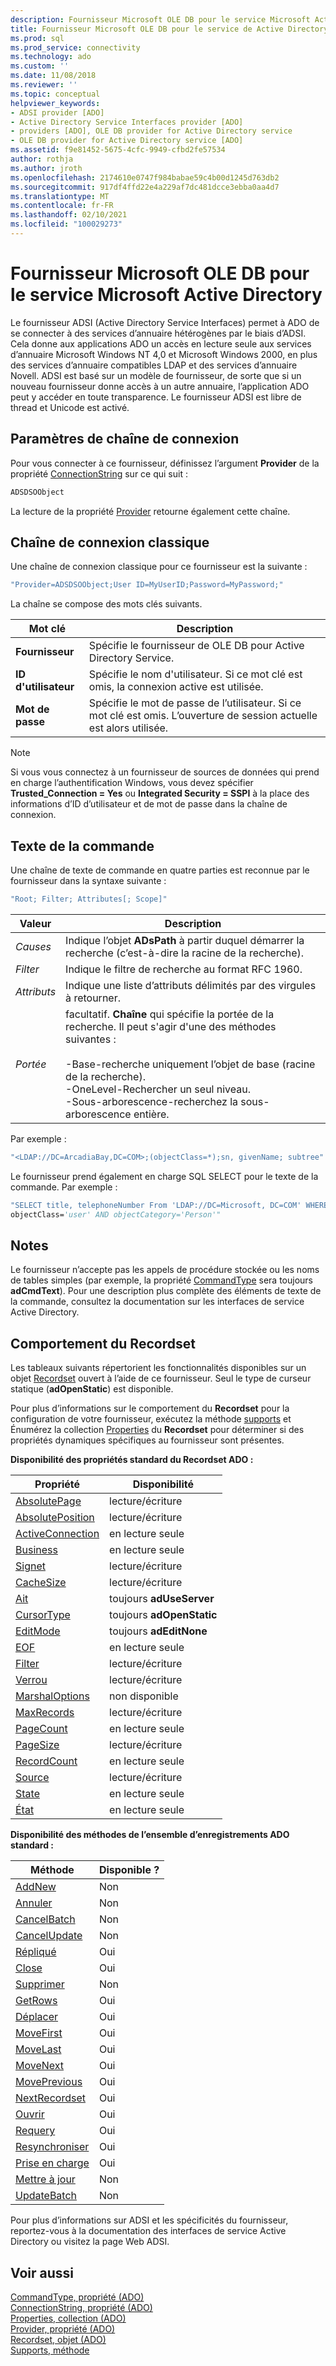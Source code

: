 ```yaml
---
description: Fournisseur Microsoft OLE DB pour le service Microsoft Active Directory
title: Fournisseur Microsoft OLE DB pour le service de Active Directory Microsoft | Microsoft Docs
ms.prod: sql
ms.prod_service: connectivity
ms.technology: ado
ms.custom: ''
ms.date: 11/08/2018
ms.reviewer: ''
ms.topic: conceptual
helpviewer_keywords:
- ADSI provider [ADO]
- Active Directory Service Interfaces provider [ADO]
- providers [ADO], OLE DB provider for Active Directory service
- OLE DB provider for Active Directory service [ADO]
ms.assetid: f9e81452-5675-4cfc-9949-cfbd2fe57534
author: rothja
ms.author: jroth
ms.openlocfilehash: 2174610e0747f984babae59c4b00d1245d763db2
ms.sourcegitcommit: 917df4ffd22e4a229af7dc481dcce3ebba0aa4d7
ms.translationtype: MT
ms.contentlocale: fr-FR
ms.lasthandoff: 02/10/2021
ms.locfileid: "100029273"
---
```

# <a name="microsoft-ole-db-provider-for-microsoft-active-directory-service"></a>Fournisseur Microsoft OLE DB pour le service Microsoft Active Directory
Le fournisseur ADSI (Active Directory Service Interfaces) permet à ADO de se connecter à des services d’annuaire hétérogènes par le biais d’ADSI. Cela donne aux applications ADO un accès en lecture seule aux services d’annuaire Microsoft Windows NT 4,0 et Microsoft Windows 2000, en plus des services d’annuaire compatibles LDAP et des services d’annuaire Novell. ADSI est basé sur un modèle de fournisseur, de sorte que si un nouveau fournisseur donne accès à un autre annuaire, l’application ADO peut y accéder en toute transparence. Le fournisseur ADSI est libre de thread et Unicode est activé.  
  
## <a name="connection-string-parameters"></a>Paramètres de chaîne de connexion  
 Pour vous connecter à ce fournisseur, définissez l’argument **Provider** de la propriété [ConnectionString](../../reference/ado-api/connectionstring-property-ado.md) sur ce qui suit :  
  
```vb
ADSDSOObject  
```  
  
 La lecture de la propriété [Provider](../../reference/ado-api/provider-property-ado.md) retourne également cette chaîne.  
  
## <a name="typical-connection-string"></a>Chaîne de connexion classique  
 Une chaîne de connexion classique pour ce fournisseur est la suivante :  
  
```vb
"Provider=ADSDSOObject;User ID=MyUserID;Password=MyPassword;"  
```  
  
 La chaîne se compose des mots clés suivants.  
  
|Mot clé|Description|  
|-------------|-----------------|  
|**Fournisseur**|Spécifie le fournisseur de OLE DB pour Active Directory Service.|  
|**ID d'utilisateur**|Spécifie le nom d'utilisateur. Si ce mot clé est omis, la connexion active est utilisée.|  
|**Mot de passe**|Spécifie le mot de passe de l’utilisateur. Si ce mot clé est omis. L’ouverture de session actuelle est alors utilisée.|  
  
> [!NOTE]
>  Si vous vous connectez à un fournisseur de sources de données qui prend en charge l’authentification Windows, vous devez spécifier **Trusted_Connection = Yes** ou **Integrated Security = SSPI** à la place des informations d’ID d’utilisateur et de mot de passe dans la chaîne de connexion.  
  
## <a name="command-text"></a>Texte de la commande  
 Une chaîne de texte de commande en quatre parties est reconnue par le fournisseur dans la syntaxe suivante :  
  
```vb
"Root; Filter; Attributes[; Scope]"  
```  
  
|Valeur|Description|  
|-----------|-----------------|  
|*Causes*|Indique l’objet **ADsPath** à partir duquel démarrer la recherche (c’est-à-dire la racine de la recherche).|  
|*Filter*|Indique le filtre de recherche au format RFC 1960.|  
|*Attributs*|Indique une liste d’attributs délimités par des virgules à retourner.|  
|*Portée*|facultatif. **Chaîne** qui spécifie la portée de la recherche. Il peut s'agir d'une des méthodes suivantes :<br /><br /> -Base-recherche uniquement l’objet de base (racine de la recherche).<br />-OneLevel-Rechercher un seul niveau.<br />-Sous-arborescence-recherchez la sous-arborescence entière.|  
  
 Par exemple :  
  
```vb
"<LDAP://DC=ArcadiaBay,DC=COM>;(objectClass=*);sn, givenName; subtree"  
```  
  
 Le fournisseur prend également en charge SQL SELECT pour le texte de la commande. Par exemple :  
  
```vb
"SELECT title, telephoneNumber From 'LDAP://DC=Microsoft, DC=COM' WHERE   
objectClass='user' AND objectCategory='Person'"  
```  
  
## <a name="remarks"></a>Notes  
 Le fournisseur n’accepte pas les appels de procédure stockée ou les noms de tables simples (par exemple, la propriété [CommandType](../../reference/ado-api/commandtype-property-ado.md) sera toujours **adCmdText**). Pour une description plus complète des éléments de texte de la commande, consultez la documentation sur les interfaces de service Active Directory.  
  
## <a name="recordset-behavior"></a>Comportement du Recordset  
 Les tableaux suivants répertorient les fonctionnalités disponibles sur un objet [Recordset](../../reference/ado-api/recordset-object-ado.md) ouvert à l’aide de ce fournisseur. Seul le type de curseur statique (**adOpenStatic**) est disponible.  
  
 Pour plus d’informations sur le comportement du **Recordset** pour la configuration de votre fournisseur, exécutez la méthode [supports](../../reference/ado-api/supports-method.md) et Énumérez la collection [Properties](../../reference/ado-api/properties-collection-ado.md) du **Recordset** pour déterminer si des propriétés dynamiques spécifiques au fournisseur sont présentes.  
  
 **Disponibilité des propriétés standard du Recordset ADO :**  
  
|Propriété|Disponibilité|  
|--------------|------------------|  
|[AbsolutePage](../../reference/ado-api/absolutepage-property-ado.md)|lecture/écriture|  
|[AbsolutePosition](../../reference/ado-api/absoluteposition-property-ado.md)|lecture/écriture|  
|[ActiveConnection](../../reference/ado-api/activeconnection-property-ado.md)|en lecture seule|  
|[Business](../../reference/ado-api/bof-eof-properties-ado.md)|en lecture seule|  
|[Signet](../../reference/ado-api/bookmark-property-ado.md)|lecture/écriture|  
|[CacheSize](../../reference/ado-api/cachesize-property-ado.md)|lecture/écriture|  
|[Ait](../../reference/ado-api/cursorlocation-property-ado.md)|toujours **adUseServer**|  
|[CursorType](../../reference/ado-api/cursortype-property-ado.md)|toujours **adOpenStatic**|  
|[EditMode](../../reference/ado-api/editmode-property.md)|toujours **adEditNone**|  
|[EOF](../../reference/ado-api/bof-eof-properties-ado.md)|en lecture seule|  
|[Filter](../../reference/ado-api/filter-property.md)|lecture/écriture|  
|[Verrou](../../reference/ado-api/locktype-property-ado.md)|lecture/écriture|  
|[MarshalOptions](../../reference/ado-api/marshaloptions-property-ado.md)|non disponible|  
|[MaxRecords](../../reference/ado-api/maxrecords-property-ado.md)|lecture/écriture|  
|[PageCount](../../reference/ado-api/pagecount-property-ado.md)|en lecture seule|  
|[PageSize](../../reference/ado-api/pagesize-property-ado.md)|lecture/écriture|  
|[RecordCount](../../reference/ado-api/recordcount-property-ado.md)|en lecture seule|  
|[Source](../../reference/ado-api/source-property-ado-recordset.md)|lecture/écriture|  
|[State](../../reference/ado-api/state-property-ado.md)|en lecture seule|  
|[État](../../reference/ado-api/status-property-ado-recordset.md)|en lecture seule|  
  
 **Disponibilité des méthodes de l’ensemble d’enregistrements ADO standard :**  
  
|Méthode|Disponible ?|  
|------------|----------------|  
|[AddNew](../../reference/ado-api/addnew-method-ado.md)|Non|  
|[Annuler](../../reference/ado-api/cancel-method-ado.md)|Non|  
|[CancelBatch](../../reference/ado-api/cancelbatch-method-ado.md)|Non|  
|[CancelUpdate](../../reference/ado-api/cancelupdate-method-ado.md)|Non|  
|[Répliqué](../../reference/ado-api/clone-method-ado.md)|Oui|  
|[Close](../../reference/ado-api/close-method-ado.md)|Oui|  
|[Supprimer](../../reference/ado-api/delete-method-ado-recordset.md)|Non|  
|[GetRows](../../reference/ado-api/getrows-method-ado.md)|Oui|  
|[Déplacer](../../reference/ado-api/move-method-ado.md)|Oui|  
|[MoveFirst](../../reference/ado-api/movefirst-movelast-movenext-and-moveprevious-methods-ado.md)|Oui|  
|[MoveLast](../../reference/ado-api/movefirst-movelast-movenext-and-moveprevious-methods-ado.md)|Oui|  
|[MoveNext](../../reference/ado-api/movefirst-movelast-movenext-and-moveprevious-methods-ado.md)|Oui|  
|[MovePrevious](../../reference/ado-api/movefirst-movelast-movenext-and-moveprevious-methods-ado.md)|Oui|  
|[NextRecordset](../../reference/ado-api/nextrecordset-method-ado.md)|Oui|  
|[Ouvrir](../../reference/ado-api/open-method-ado-recordset.md)|Oui|  
|[Requery](../../reference/ado-api/requery-method.md)|Oui|  
|[Resynchroniser](../../reference/ado-api/resync-method.md)|Oui|  
|[Prise en charge](../../reference/ado-api/supports-method.md)|Oui|  
|[Mettre à jour](../../reference/ado-api/update-method.md)|Non|  
|[UpdateBatch](../../reference/ado-api/updatebatch-method.md)|Non|  
  
 Pour plus d’informations sur ADSI et les spécificités du fournisseur, reportez-vous à la documentation des interfaces de service Active Directory ou visitez la page Web ADSI.  
  
## <a name="see-also"></a>Voir aussi  
 [CommandType, propriété (ADO)](../../reference/ado-api/commandtype-property-ado.md)   
 [ConnectionString, propriété (ADO)](../../reference/ado-api/connectionstring-property-ado.md)   
 [Properties, collection (ADO)](../../reference/ado-api/properties-collection-ado.md)   
 [Provider, propriété (ADO)](../../reference/ado-api/provider-property-ado.md)   
 [Recordset, objet (ADO)](../../reference/ado-api/recordset-object-ado.md)   
 [Supports, méthode](../../reference/ado-api/supports-method.md)